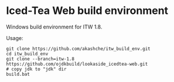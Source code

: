 Iced-Tea Web build environment
==============================

Windows build environment for ITW 1.8.

Usage:

    git clone https://github.com/akashche/itw_build_env.git
    cd itw_build_env
    git clone --branch=itw-1.8 https://github.com/ojdkbuild/lookaside_icedtea-web.git
    # copy jdk to "jdk" dir
    build.bat
